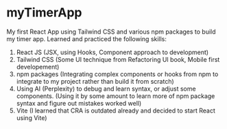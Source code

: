 # myTimerApp
My first React App using Tailwind CSS and various npm packages to build my timer app. 
Learned and practiced the following skills:
1. React JS (JSX, using Hooks, Component approach to development)
2. Tailwind CSS (Some UI technique from Refactoring UI book, Mobile first developement)
3. npm packages (Integrating complex components or hooks from npm to integrate to my project rather than build it from scratch)
4. Using AI (Perplexity) to debug and learn syntax, or adjust some components. (Using it by some amount to learn more of npm package syntax and figure out mistakes worked well)
5. Vite (I learned that CRA is outdated already and decided to start React using Vite)
